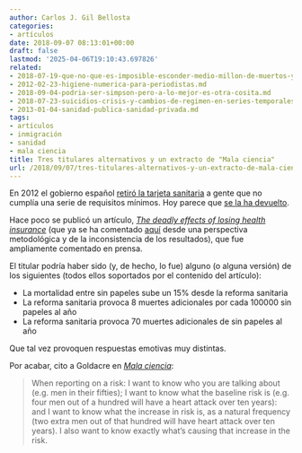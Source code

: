 ```yaml
---
author: Carlos J. Gil Bellosta
categories:
- artículos
date: 2018-09-07 08:13:01+00:00
draft: false
lastmod: '2025-04-06T19:10:43.697826'
related:
- 2018-07-19-que-no-que-es-imposible-esconder-medio-millon-de-muertos-y-que-la-cordialidad-esta-de-mas.md
- 2012-02-23-higiene-numerica-para-periodistas.md
- 2018-09-04-podria-ser-simpson-pero-a-lo-mejor-es-otra-cosita.md
- 2018-07-23-suicidios-crisis-y-cambios-de-regimen-en-series-temporales.md
- 2013-01-04-sanidad-publica-sanidad-privada.md
tags:
- artículos
- inmigración
- sanidad
- mala ciencia
title: Tres titulares alternativos y un extracto de "Mala ciencia"
url: /2018/09/07/tres-titulares-alternativos-y-un-extracto-de-mala-ciencia/
---
```


En 2012 el gobierno español [retiró la tarjeta sanitaria](https://elpais.com/politica/2012/08/31/actualidad/1346438706_297231.html) a gente que no cumplía una serie de requisitos mínimos. Hoy parece que [se la ha devuelto](https://www.elconfidencial.com/espana/2018-09-06/el-congreso-luz-verde-universalizacion-sanidad_1612374/).

Hace poco se publicó un artículo, [_The deadly effects of losing health insurance_](https://ep00.epimg.net/descargables/2018/04/13/617bc3f9263d9a0dbcf3704f8d75a095.pdf) (que ya se ha comentado [aquí](https://www.datanalytics.com/2018/09/04/podria-ser-simpson-pero-a-lo-mejor-es-otra-cosita/) desde una perspectiva metodológica y de la inconsistencia de los resultados), que fue ampliamente comentado en prensa.

El titular podría haber sido (y, de hecho, lo fue) alguno (o alguna versión) de los siguientes (todos ellos soportados por el contenido del artículo):

* La mortalidad entre sin papeles sube un 15% desde la reforma sanitaria
* La reforma sanitaria provoca 8 muertes adicionales por cada 100000 sin papeles al año
* La reforma sanitaria provoca 70 muertes adicionales de sin papeles al año

Que tal vez provoquen respuestas emotivas muy distintas.

Por acabar, cito a Goldacre  en [_Mala ciencia_](https://www.datanalytics.com/2013/01/21/el-primer-analisis-clinico-en-la-biblia/):

>When reporting on a risk: I want to know who you are talking about (e.g. men in their fifties); I want to know what the baseline risk is (e.g. four men out of a hundred will have a heart attack over ten years): and I want to know what the increase in risk is, as a natural frequency (two extra men out of that hundred will have heart attack over ten years). I also want to know exactly what’s causing that increase in the risk.
